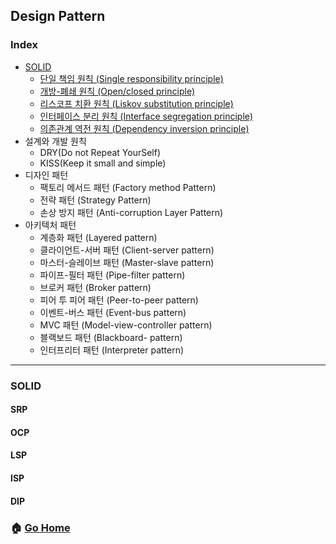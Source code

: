 ## Design Pattern
### Index
- [SOLID](#SOLID)
    - [단일 책임 원칙 (Single responsibility principle)](#srp)
    - [개방-폐쇄 원칙 (Open/closed principle)](#ocp)
    - [리스코프 치환 원칙 (Liskov substitution principle)](#lsp)
    - [인터페이스 분리 원칙 (Interface segregation principle)](#isp)
    - [의존관계 역전 원칙 (Dependency inversion principle)](#dip)
- 설계와 개발 원칙
    - DRY(Do not Repeat YourSelf)
    - KISS(Keep it small and simple)
- 디자인 패턴
    - 팩토리 메서드 패턴 (Factory method Pattern)
    - 전략 패턴 (Strategy Pattern)
    - 손상 방지 패턴 (Anti-corruption Layer Pattern)
- 아키텍처 패턴
    - 계층화 패턴 (Layered pattern)
    - 클라이언트-서버 패턴 (Client-server pattern)
    - 마스터-슬레이브 패턴 (Master-slave pattern)
    - 파이프-필터 패턴 (Pipe-filter pattern)
    - 브로커 패턴 (Broker pattern)
    - 피어 투 피어 패턴 (Peer-to-peer pattern)
    - 이벤트-버스 패턴 (Event-bus pattern)
    - MVC 패턴 (Model-view-controller pattern)
    - 블랙보드 패턴 (Blackboard- pattern)
    - 인터프리터 패턴 (Interpreter pattern)

--------
### SOLID
#### SRP
#### OCP
#### LSP
#### ISP
#### DIP



### :house: [Go Home](https://github.com/NESOY/Back-end-Developer-Interview-Questions)
